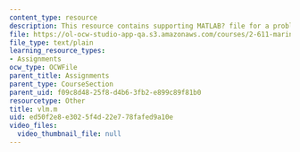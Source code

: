 ```yaml
---
content_type: resource
description: This resource contains supporting MATLAB? file for a problem set.
file: https://ol-ocw-studio-app-qa.s3.amazonaws.com/courses/2-611-marine-power-and-propulsion-fall-2006/ed50f2e8e3025f4d22e778fafed9a10e_vlm.m
file_type: text/plain
learning_resource_types:
- Assignments
ocw_type: OCWFile
parent_title: Assignments
parent_type: CourseSection
parent_uid: f09c8d48-25f8-d4b6-3fb2-e899c89f81b0
resourcetype: Other
title: vlm.m
uid: ed50f2e8-e302-5f4d-22e7-78fafed9a10e
video_files:
  video_thumbnail_file: null
---
```

